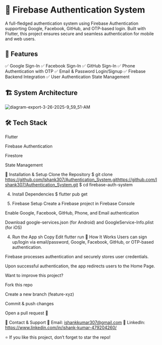 # 🔐 Firebase Authentication System
A full-fledged authentication system using Firebase Authentication supporting Google, Facebook, GitHub, and OTP-based login. Built with Flutter, this project ensures secure and seamless authentication for mobile and web users.

## 🚀 Features
✅ Google Sign-In
✅ Facebook Sign-In
✅ GitHub Sign-In
✅ Phone Authentication with OTP
✅ Email & Password Login/Signup
✅ Firebase Backend Integration
✅ User Authentication State Management

## 🏗 System Architecture
![diagram-export-3-26-2025-9_59_51-AM](https://github.com/user-attachments/assets/7282bbc0-173c-49f6-a25e-3291828864cb)

## 🛠 Tech Stack
Flutter 

Firebase Authentication

Firestore 

State Management

🔧 Installation & Setup
 Clone the Repository
   $ git clone https://github.com/Ishank307/Authentication_System.githttps://github.com/Ishank307/Authentication_System.git
   $ cd firebase-auth-system

4. Install Dependencies
   $ flutter pub get

6. Firebase Setup
Create a Firebase project in Firebase Console

Enable Google, Facebook, GitHub, Phone, and Email authentication

Download google-services.json (for Android) and GoogleService-Info.plist (for iOS)

4. Run the App
sh
Copy
Edit
flutter run
🎯 How It Works
Users can sign up/login via email/password, Google, Facebook, GitHub, or OTP-based authentication.

Firebase processes authentication and securely stores user credentials.

Upon successful authentication, the app redirects users to the Home Page.

Want to improve this project?

Fork this repo

Create a new branch (feature-xyz)

Commit & push changes

Open a pull request 🚀

📩 Contact & Support
📧 Email: ishankkumar307@gmail.com
💬 LinkedIn: https://www.linkedin.com/in/ishank-kumar-479204260/

⭐ If you like this project, don’t forget to star the repo!
